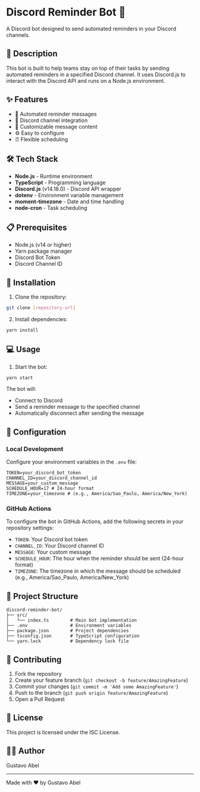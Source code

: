 # Discord Reminder Bot 🤖

A Discord bot designed to send automated reminders in your Discord channels.

## 📝 Description

This bot is built to help teams stay on top of their tasks by sending automated reminders in a specified Discord channel. It uses Discord.js to interact with the Discord API and runs on a Node.js environment.

## ✨ Features

- 🔔 Automated reminder messages
- 💬 Discord channel integration
- 🎨 Customizable message content
- ⚙️ Easy to configure
- ⏰ Flexible scheduling

## 🛠️ Tech Stack

- **Node.js** - Runtime environment
- **TypeScript** - Programming language
- **Discord.js** (v14.18.0) - Discord API wrapper
- **dotenv** - Environment variable management
- **moment-timezone** - Date and time handling
- **node-cron** - Task scheduling

## 📋 Prerequisites

- Node.js (v14 or higher)
- Yarn package manager
- Discord Bot Token
- Discord Channel ID

## 🚀 Installation

1. Clone the repository:

```bash
git clone [repository-url]
```

2. Install dependencies:

```bash
yarn install
```

## 💻 Usage

1. Start the bot:

```bash
yarn start
```

The bot will:

- Connect to Discord
- Send a reminder message to the specified channel
- Automatically disconnect after sending the message

## 🔧 Configuration

### Local Development

Configure your environment variables in the `.env` file:

```
TOKEN=your_discord_bot_token
CHANNEL_ID=your_discord_channel_id
MESSAGE=your_custom_message
SCHEDULE_HOUR=17 # 24-hour format
TIMEZONE=your_timezone # (e.g., America/Sao_Paulo, America/New_York)
```

### GitHub Actions

To configure the bot in GitHub Actions, add the following secrets in your repository settings:

- `TOKEN`: Your Discord bot token
- `CHANNEL_ID`: Your Discord channel ID
- `MESSAGE`: Your custom message
- `SCHEDULE_HOUR`: The hour when the reminder should be sent (24-hour format)
- `TIMEZONE`: The timezone in which the message should be scheduled (e.g., America/Sao_Paulo, America/New_York)

## 📁 Project Structure

```
discord-reminder-bot/
├── src/
│   └── index.ts        # Main bot implementation
├── .env                # Environment variables
├── package.json        # Project dependencies
├── tsconfig.json       # TypeScript configuration
└── yarn.lock           # Dependency lock file
```

## 🤝 Contributing

1. Fork the repository
2. Create your feature branch (`git checkout -b feature/AmazingFeature`)
3. Commit your changes (`git commit -m 'Add some AmazingFeature'`)
4. Push to the branch (`git push origin feature/AmazingFeature`)
5. Open a Pull Request

## 📄 License

This project is licensed under the ISC License.

## 👨‍💻 Author

Gustavo Abel

---

Made with ❤️ by Gustavo Abel
